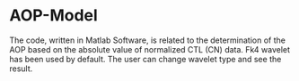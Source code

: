 # AOP-Model

The code, written in Matlab Software, is related to the determination of the AOP based on the absolute value of normalized CTL (CN) data. Fk4 wavelet has been used by default. The user can change wavelet type and see the result. 
